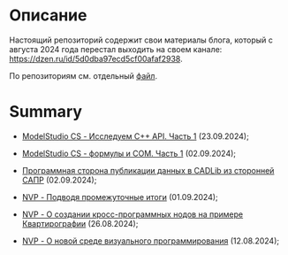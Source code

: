# Описание

Настоящий репозиторий содержит свои материалы блога, который с августа 2024 года перестал выходить на своем канале: https://dzen.ru/id/5d0dba97ecd5cf00afaf2938.

По репозиториям см. отдельный [файл](./RepoAbout.md).

# Summary

* [ModelStudio CS  - Исследуем C++ API. Часть 1](./blog/article_23092024_MST.md) (23.09.2024);

* [ModelStudio CS - формулы и COM. Часть 1](./blog/article_02092024_MST.md) (02.09.2024);

* [Программная сторона публикации данных в CADLib из сторонней САПР](./blog/article_02092024_CS.md) (02.09.2024);

* [NVP - Подводя промежуточные итоги](./blog/article_01092024_NVP.md) (01.09.2024);

* [NVP - О создании кросс-программных нодов на примере Квартирографии](./blog/article_26082024_NVP.md) (26.08.2024);

* [NVP - О новой среде визуального программирования](./blog/article_12082024_NVP.md) (12.08.2024);
